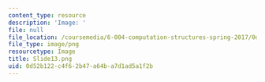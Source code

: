 ```yaml
---
content_type: resource
description: 'Image: '
file: null
file_location: /coursemedia/6-004-computation-structures-spring-2017/0d52b122c4f62b47a64ba7d1ad5a1f2b_Slide13.png
file_type: image/png
resourcetype: Image
title: Slide13.png
uid: 0d52b122-c4f6-2b47-a64b-a7d1ad5a1f2b
---
```

